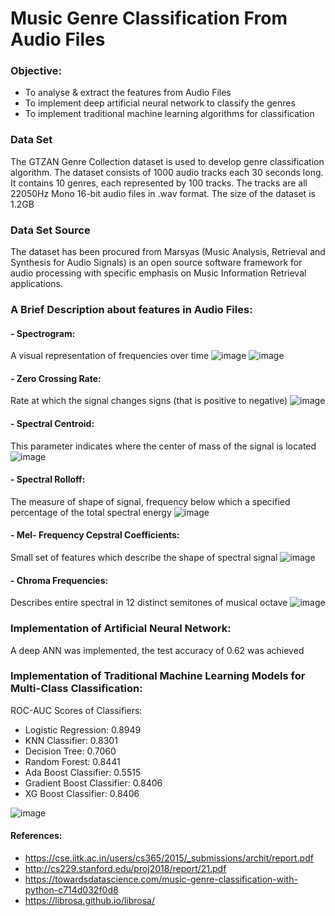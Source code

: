 # Music Genre Classification From Audio Files

### Objective:
- To analyse & extract the features from Audio Files
- To implement deep artificial neural network to classify the genres
- To implement traditional machine learning algorithms for classification 


### Data Set
The GTZAN Genre Collection dataset is used to develop genre classification algorithm. The dataset consists of 1000 audio tracks each 30 seconds long. It contains 10 genres, each represented by 100 tracks. The tracks are all 22050Hz Mono 16-bit audio files in .wav format. The size of the dataset is 1.2GB

### Data Set Source
The dataset has been procured from Marsyas (Music Analysis, Retrieval and Synthesis for Audio Signals) is an open source software framework for audio processing with specific emphasis on Music Information Retrieval applications. 

### A Brief Description about features in Audio Files:
#### - Spectrogram:
A visual representation of frequencies over time
![image](https://user-images.githubusercontent.com/47745543/82191807-b5fcee00-9910-11ea-89ef-57bdbec33743.png)
![image](https://user-images.githubusercontent.com/47745543/82429830-21c68e80-9aaa-11ea-8352-5b0588149122.png)

#### - Zero Crossing Rate:
Rate at which the signal changes signs (that is positive to negative)
![image](https://user-images.githubusercontent.com/47745543/82192387-8ef2ec00-9911-11ea-9f60-89ee628490bb.png)

#### - Spectral Centroid: 
This parameter indicates where the center of mass of the signal is located
![image](https://user-images.githubusercontent.com/47745543/82192450-a336e900-9911-11ea-86b1-da2d253c64a6.png)

#### - Spectral Rolloff:
The measure of shape of signal, frequency below which a specified percentage of the total spectral energy
![image](https://user-images.githubusercontent.com/47745543/82192488-b21d9b80-9911-11ea-8c9c-21a759917dd2.png)

#### - Mel- Frequency Cepstral Coefficients:
Small set of features which describe the shape of spectral signal
![image](https://user-images.githubusercontent.com/47745543/82192531-c1044e00-9911-11ea-9f2b-7f26e5d368db.png)

#### - Chroma Frequencies:
Describes entire spectral in 12 distinct semitones of musical octave
![image](https://user-images.githubusercontent.com/47745543/82192577-cd88a680-9911-11ea-9d5a-6059b2179a7d.png)

### Implementation of Artificial Neural Network:
A deep ANN was implemented, the test accuracy of 0.62 was achieved

### Implementation of Traditional Machine Learning Models for Multi-Class Classification:
ROC-AUC Scores of Classifiers: 
- Logistic Regression:	0.8949
- KNN Classifier:	0.8301
- Decision Tree:	0.7060
- Random Forest:	0.8441
- Ada Boost Classifier:	0.5515
- Gradient Boost Classifier:	0.8406
- XG Boost Classifier:	0.8406

![image](https://user-images.githubusercontent.com/47745543/82200716-fd897700-991c-11ea-9c6f-7b6b7ab0b5e1.png)


#### References:
- https://cse.iitk.ac.in/users/cs365/2015/_submissions/archit/report.pdf
- http://cs229.stanford.edu/proj2018/report/21.pdf
- https://towardsdatascience.com/music-genre-classification-with-python-c714d032f0d8
- https://librosa.github.io/librosa/
